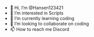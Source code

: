 - 👋 Hi, I’m @Hansen123421
- 👀 I’m interested in Scripts
- 🌱 I’m currently learning coding
- 💞️ I’m looking to collaborate on coding
- 📫 How to reach me Discord

<!---
Hansen123421/Hansen123421 is a ✨ special ✨ repository because its `README.md` (this file) appears on your GitHub profile.
You can click the Preview link to take a look at your changes.
--->

